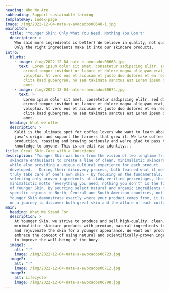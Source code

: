 ```yaml
---
heading: Who We Are
subheading: Support sustainable farming
templateKey: index-page
image: /img/2022-12-04-nate-s-avocados00648-1.jpg
mainpitch:
  title: "Younger Skin: Only What You Need, Nothing You Don't"
  description: >
    Who said more ingredients is better? We believe in quality, not quantity.
    Only the right ingredients make it into our skincare products. 
intro:
  blurbs:
    - image: /img/2022-12-04-nate-s-avocados00668.jpg
      text: Lorem ipsum dolor sit amet, consetetur sadipscing elitr, sed diam nonumy
        eirmod tempor invidunt ut labore et dolore magna aliquyam erat, sed diam
        voluptua. At vero eos et accusam et justo duo dolores et ea rebum. Stet
        clita kasd gubergren, no sea takimata sanctus est Lorem ipsum dolor sit
        amet.
    - image: /img/2022-12-04-nate-s-avocados00674.jpg
      text: >
        Lorem ipsum dolor sit amet, consetetur sadipscing elitr, sed diam nonumy
        eirmod tempor invidunt ut labore et dolore magna aliquyam erat, sed diam
        voluptua. At vero eos et accusam et justo duo dolores et ea rebum. Stet
        clita kasd gubergren, no sea takimata sanctus est Lorem ipsum dolor sit
        amet.
  heading: What we offer
  description: >
    Kaldi is the ultimate spot for coffee lovers who want to learn about their
    java’s origin and support the farmers that grew it. We take coffee
    production, roasting and brewing seriously and we’re glad to pass that
    knowledge to anyone. This is an edit via identity...
title: Great Skin-Care with a Conscience
description: "Younger Skin was born from the vision of two longtime friends and
  skincare enthusiasts to create a line of clean, minimalistic skincare products
  while also providing a unique cultural experience for each product
  developed.   During their discovery process, both learned what it means to
  truly take care of one’s own skin - by focusing on the fundamentals. By
  selecting only proven ingredients at study-verified percentages, their
  minimalistic motto “everything you need, nothing you don’t” is the foundation
  of Younger Skin. By sourcing select natural and organic ingredients from
  specific regions in North, Central and South American countries, not only does
  Younger Skin demonstrate exactly where your product comes from, it takes you
  on a journey to discover both great skin and the allure of each culture.  "
main:
  heading: What We Stand For
  description: >
    At Younger Skin, we strive to produce and sell high-quality, clean,
    minimalistic skincare products with premium, natural ingredients to protect
    and rejuvenate the skin for a younger appearance. We want our products to
    embrace the concept of using natural and scientifically-proven ingredients
    to improve the well-being of the body. 
  image1:
    alt: "!"
    image: /img/2022-12-04-nate-s-avocados00723.jpg
  image2:
    alt: "!"
    image: /img/2022-12-04-nate-s-avocados00712.jpg
  image3:
    alt: Lifecycle!
    image: /img/2022-12-04-nate-s-avocados00708.jpg
---
```

